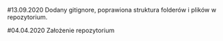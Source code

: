 #13.09.2020
Dodany gitignore, poprawiona struktura folderów i plików w repozytorium.

#04.04.2020
Założenie repozytorium

